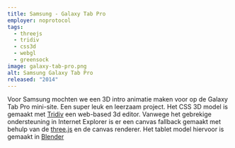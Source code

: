 ```yaml
---
title: Samsung - Galaxy Tab Pro
employer: noprotocol
tags:
  - threejs
  - tridiv
  - css3d
  - webgl
  - greensock
image: galaxy-tab-pro.png
alt: Samsung Galaxy Tab Pro
released: "2014"
---
```


Voor Samsung mochten we een 3D intro animatie maken voor op de Galaxy Tab Pro mini-site.
Een super leuk en leerzaam project. Het CSS 3D model is gemaakt met [Tridiv](http://tridiv.com/) een web-based 3d editor.
Vanwege het gebrekige ondersteuning in Internet Explorer is er een canvas fallback gemaakt met behulp van de [three.js](http://threejs.org) en de canvas renderer.
Het tablet model hiervoor is gemaakt in [Blender](http://blender.org/)

